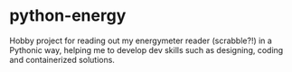 # python-energy

Hobby project for reading out my energymeter reader (scrabble?!) in a Pythonic way, helping me to develop dev skills such as designing, coding and containerized solutions.
